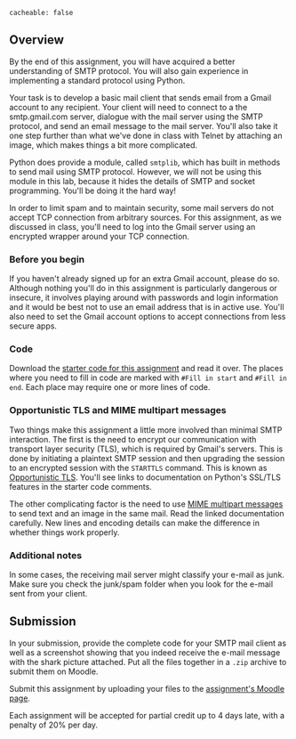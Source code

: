 ```
cacheable: false
```

## Overview

By the end of this assignment, you will have acquired a better understanding of SMTP protocol. You will also gain experience in implementing a standard protocol using Python.

Your task is to develop a basic mail client that sends email from a Gmail account to any recipient. Your client will need to connect to a the smtp.gmail.com server, dialogue with the mail server using the SMTP protocol, and send an email message to the mail server. You'll also take it one step further than what we've done in class with Telnet by attaching an image, which makes things a bit more complicated. 

Python does provide a module, called `smtplib`, which has built in methods to send mail using SMTP protocol. However, we will not be using this module in this lab, because it hides the details of SMTP and socket programming. You'll be doing it the hard way!

In order to limit spam and to maintain security, some mail servers do not accept TCP connection from arbitrary sources. For this assignment, as we discussed in class, you'll need to log into the Gmail server using an encrypted wrapper around your TCP connection.  

### Before you begin 

If you haven't already signed up for an extra Gmail account, please do so. Although nothing you'll do in this assignment is particularly dangerous or insecure, it involves playing around with passwords and login information and it would be best not to use an email address that is in active use. You'll also need to set the Gmail account options to accept connections from less secure apps. 

### Code

Download the [starter code for this assignment](http://mathcs.pugetsound.edu/~tmullen/secure/s18nw/SMTPStarter.zip) and read it over. The places where you need to fill in code are marked with `#Fill in start` and `#Fill in end`. Each place may require one or more lines of code.

### Opportunistic TLS and MIME multipart messages

Two things make this assignment a little more involved than minimal SMTP interaction. The first is the need to encrypt our communication with transport layer security (TLS), which is required by Gmail's servers. This is done by initiating a plaintext SMTP session and then upgrading the session to an encrypted session with the `STARTTLS` command. This is known as [Opportunistic TLS](https://en.wikipedia.org/wiki/Opportunistic_TLS). You'll see links to documentation on Python's SSL/TLS features in the starter code comments.

The other complicating factor is the need to use [MIME multipart messages](https://en.wikipedia.org/wiki/MIME#Multipart_messages) to send text and an image in the same mail. Read the linked documentation carefully. New lines and encoding details can make the difference in whether things work properly.   

### Additional notes

In some cases, the receiving mail server might classify your e-mail as junk. Make sure you check the junk/spam folder when you look for the e-mail sent from your client.

## Submission

In your submission, provide the complete code for your SMTP mail client as well as a screenshot showing that you indeed receive the e-mail message with the shark picture attached. Put all the files together in a `.zip` archive to submit them on Moodle. 

Submit this assignment by uploading your files to the [assignment's Moodle page](https://moodle.pugetsound.edu/moodle/mod/assign/view.php?id=444571).

Each assignment will be accepted for partial credit up to 4 days late, with a penalty of 20% per day.
